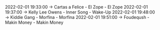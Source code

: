 2022-02-01 19:33:00 -> Cartas a Felice - El Zope - El Zope
2022-02-01 19:37:00 -> Kelly Lee Owens - Inner Song - Wake-Up
2022-02-01 19:48:00 -> Kiddie Gang - Morfina - Morfina
2022-02-01 19:51:00 -> Foudeqush - Makin Money - Makin Money
